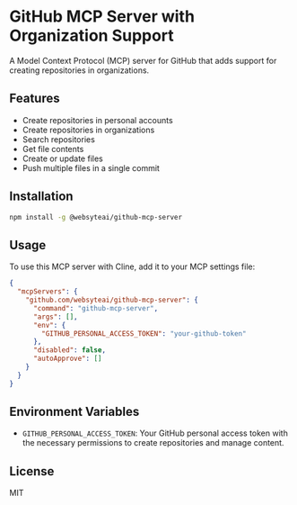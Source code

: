 # GitHub MCP Server with Organization Support

A Model Context Protocol (MCP) server for GitHub that adds support for creating repositories in organizations.

## Features

- Create repositories in personal accounts
- Create repositories in organizations
- Search repositories
- Get file contents
- Create or update files
- Push multiple files in a single commit

## Installation

```bash
npm install -g @websyteai/github-mcp-server
```

## Usage

To use this MCP server with Cline, add it to your MCP settings file:

```json
{
  "mcpServers": {
    "github.com/websyteai/github-mcp-server": {
      "command": "github-mcp-server",
      "args": [],
      "env": {
        "GITHUB_PERSONAL_ACCESS_TOKEN": "your-github-token"
      },
      "disabled": false,
      "autoApprove": []
    }
  }
}
```

## Environment Variables

- `GITHUB_PERSONAL_ACCESS_TOKEN`: Your GitHub personal access token with the necessary permissions to create repositories and manage content.

## License

MIT